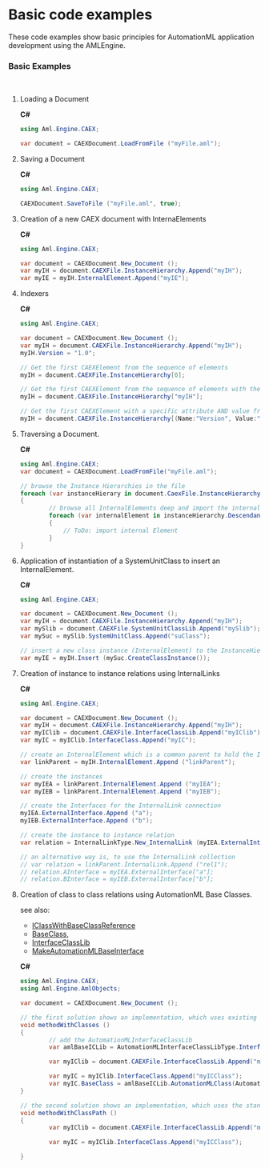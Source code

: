 # Basic code examples

These code examples show basic principles for AutomationML application development using the AMLEngine.



### Basic Examples
&nbsp;<ol><li id="Loading">
Loading a Document


**C#**<br />
``` C#
using Aml.Engine.CAEX;

var document = CAEXDocument.LoadFromFile ("myFile.aml");
```
</li><li id="Saving">
Saving a Document


**C#**<br />
``` C#
using Aml.Engine.CAEX;

CAEXDocument.SaveToFile ("myFile.aml", true);
```
</li><li id="Creation">
Creation of a new CAEX document with InternaElements


**C#**<br />
``` C#
using Aml.Engine.CAEX;

var document = CAEXDocument.New_Document ();
var myIH = document.CAEXFile.InstanceHierarchy.Append("myIH");
var myIE = myIH.InternalElement.Append("myIE");
```
</li><li id="Accessing">
Indexers


**C#**<br />
``` C#
using Aml.Engine.CAEX;

var document = CAEXDocument.New_Document ();
var myIH = document.CAEXFile.InstanceHierarchy.Append("myIH");
myIH.Version = "1.0";

// Get the first CAEXElement from the sequence of elements
myIH = document.CAEXFile.InstanceHierarchy[0];

// Get the first CAEXElement from the sequence of elements with the name "myIH"
myIH = document.CAEXFile.InstanceHierarchy["myIH"];

// Get the first CAEXElement with a specific attribute AND value from the sequence of elements
myIH = document.CAEXFile.InstanceHierarchy[(Name:"Version", Value:"1.0")];
```
</li><li id="BrowseExample">
Traversing a Document.


**C#**<br />
``` C#
using Aml.Engine.CAEX;
var document = CAEXDocument.LoadFromFile("myFile.aml");

// browse the Instance Hierarchies in the file
foreach (var instanceHierary in document.CaexFile.InstanceHierarchy)
{
        // browse all InternalElements deep and import the internal Elements to your system
        foreach (var internalElement in instanceHierarchy.Descendants<InternalElementType>())
        {
            // ToDo: import internal Element
        }
}
```
</li><li id="InstanceCreation">
Application of instantiation of a SystemUnitClass to insert an InternalElement.


**C#**<br />
``` C#
using Aml.Engine.CAEX;

var document = CAEXDocument.New_Document ();
var myIH = document.CAEXFile.InstanceHierarchy.Append("myIH");
var mySlib = document.CAEXFile.SystemUnitClassLib.Append("mySlib");
var mySuc = mySlib.SystemUnitClass.Append("suClass");

// insert a new class instance (InternalElement) to the InstanceHierarchy
var myIE = myIH.Insert (mySuc.CreateClassInstance());
```
</li><li id="InternalLink">
Creation of instance to instance relations using InternalLinks


**C#**<br />
``` C#
using Aml.Engine.CAEX;

var document = CAEXDocument.New_Document ();
var myIH = document.CAEXFile.InstanceHierarchy.Append("myIH");
var myIClib = document.CAEXFile.InterfaceClassLib.Append("myIClib");
var myIC = myIClib.InterfaceClass.Append("myIC");

// create an InternalElement which is a common parent to hold the InternalLink
var linkParent = myIH.InternalElement.Append ("linkParent");

// create the instances
var myIEA = linkParent.InternalElement.Append ("myIEA");
var myIEB = linkParent.InternalElement.Append ("myIEB");

// create the Interfaces for the InternalLink connection
myIEA.ExternalInterface.Append ("a");
myIEB.ExternalInterface.Append ("b");

// create the instance to instance relation
var relation = InternalLinkType.New_InternalLink (myIEA.ExternalInterface["a"], myIEB.ExternalInterface["b"], "rel1");

// an alternative way is, to use the InternalLink collection
// var relation = linkParent.InternalLink.Append ("rel1");
// relation.AInterface = myIEA.ExternalInterface["a"];
// relation.BInterface = myIEB.ExternalInterface["b"];
```
</li><li id="BaseClass">
Creation of class to class relations using AutomationML Base Classes.


see also: 
- [IClassWithBaseClassReference](..\Documentation\Aml.Engine.CAEX\IClassWithBaseClassReference\Readme.md)
- [BaseClass](..\Documentation\Aml.Engine.CAEX\InterfaceFamilyType), 
- [InterfaceClassLib](..\Documentation\Aml.Engine.AmlObjects\AutomationMLInterfaceClassLibType\Readme.md) 
- [MakeAutomationMLBaseInterface](..\Documentation\Aml.Engine.AmlObjects\AutomationMLInterfaceClassLib\Readme.md)


**C#**<br />
``` C#
using Aml.Engine.CAEX;
using Aml.Engine.AmlObjects;

var document = CAEXDocument.New_Document ();

// the first solution shows an implementation, which uses existing libraries and classes
void methodWithClasses ()
{
        // add the AutomationMLInterfaceClassLib
        var amlBaseICLib = AutomationMLInterfaceClassLibType.InterfaceClassLib(document);

        var myIClib = document.CAEXFile.InterfaceClassLib.Append("myIClib");

        var myIC = myIClib.InterfaceClass.Append("myICClass");
        var myIC.BaseClass = amlBaseICLib.AutomationMLClass(AutomationMLInterfaceClassLib.AutomationMLBaseInterface);
}

// the second solution shows an implementation, which uses the standardized class path
void methodWithClassPath ()
{
        var myIClib = document.CAEXFile.InterfaceClassLib.Append("myIClib");

        var myIC = myIClib.InterfaceClass.Append("myICClass");

}
```
</li></ol>&nbsp;

